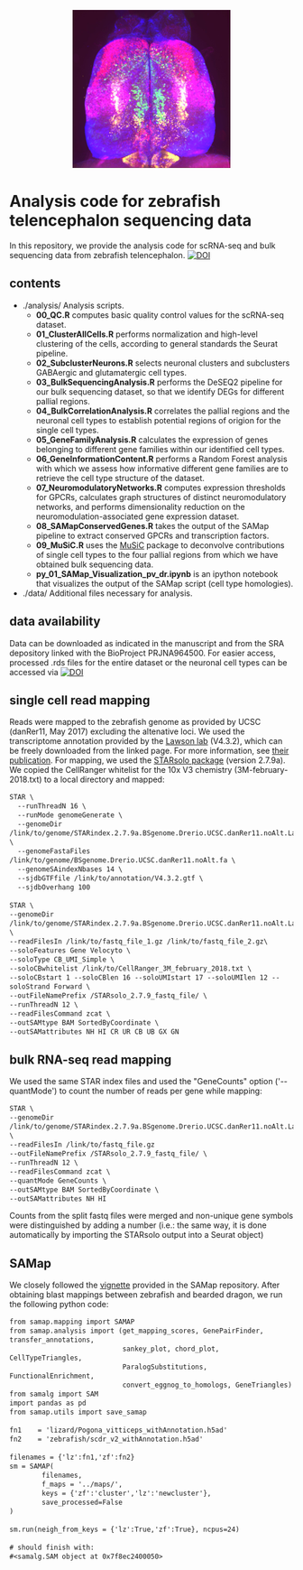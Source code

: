 <p align="center">
<img src="./Data/ColorfulTelencephalon_smoothed.jpg" width="280" height="280">
</p>

# Analysis code for zebrafish telencephalon sequencing data
In this repository, we provide the analysis code for scRNA-seq and bulk sequencing data from zebrafish telencephalon.
[![DOI](https://zenodo.org/badge/675645065.svg)](https://zenodo.org/doi/10.5281/zenodo.10209647)

## contents
- ./analysis/
  Analysis scripts.
  - **00_QC.R** computes basic quality control values for the scRNA-seq dataset.
  - **01_ClusterAllCells.R** performs normalization and high-level clustering of the cells, according to general standards the Seurat pipeline.
  - **02_SubclusterNeurons.R** selects neuronal clusters and subclusters GABAergic and glutamatergic cell types.
  - **03_BulkSequencingAnalysis.R** performs the DeSEQ2 pipeline for our bulk sequencing dataset, so that we identify DEGs for different pallial regions.
  - **04_BulkCorrelationAnalysis.R** correlates the pallial regions and the neuronal cell types to establish potential regions of origion for the single cell types.
  - **05_GeneFamilyAnalysis.R** calculates the expression of genes belonging to different gene families within our identified cell types.
  - **06_GeneInformationContent.R** performs a Random Forest analysis with which we assess how informative different gene families are to retrieve the cell type structure of the dataset.
  - **07_NeuromodulatoryNetworks.R** computes expression thresholds for GPCRs, calculates graph structures of distinct neuromodulatory networks, and performs dimensionality reduction on the neuromodulation-associated gene expression dataset.
  - **08_SAMapConservedGenes.R** takes the output of the SAMap pipeline to extract conserved GPCRs and transcription factors.
  - **09_MuSiC.R** uses the [MuSiC](https://xuranw.github.io/MuSiC/articles/MuSiC.html) package to deconvolve contributions of single cell types to the four pallial regions from which we have obtained bulk sequencing data.
  - **py_01_SAMap_Visualization_pv_dr.ipynb** is an ipython notebook that visualizes the output of the SAMap script (cell type homologies). 
- ./data/
  Additional files necessary for analysis.

## data availability
  Data can be downloaded as indicated in the manuscript and from the SRA depository linked with the BioProject PRJNA964500.
  For easier access, processed .rds files for the entire dataset or the neuronal cell types can be accessed via [![DOI](https://zenodo.org/badge/DOI/10.5281/zenodo.10210550.svg)](https://doi.org/10.5281/zenodo.10210550)

## single cell read mapping
Reads were mapped to the zebrafish genome as provided by UCSC (danRer11, May 2017) excluding the altenative loci. We used the 
transcriptome annotation provided by the [Lawson lab](https://www.umassmed.edu/lawson-lab/reagents/zebrafish-transcriptome/) (V4.3.2), 
which can be freely downloaded from the linked page. For more information, see [their publication](https://elifesciences.org/articles/55792). 
For mapping, we used the [STARsolo package](https://github.com/alexdobin/STAR/blob/master/docs/STARsolo.md) (version 2.7.9a). We copied 
the CellRanger whitelist for the 10x V3 chemistry (3M-february-2018.txt) to a local directory and mapped:

```
STAR \
  --runThreadN 16 \
  --runMode genomeGenerate \
  --genomeDir /link/to/genome/STARindex.2.7.9a.BSgenome.Drerio.UCSC.danRer11.noAlt.Lawson4.3.2.sjdb100 \
  --genomeFastaFiles /link/to/genome/BSgenome.Drerio.UCSC.danRer11.noAlt.fa \
  --genomeSAindexNbases 14 \
  --sjdbGTFfile /link/to/annotation/V4.3.2.gtf \
  --sjdbOverhang 100

STAR \
--genomeDir /link/to/genome/STARindex.2.7.9a.BSgenome.Drerio.UCSC.danRer11.noAlt.Lawsone4.3.2.sjdb100/ \
--readFilesIn /link/to/fastq_file_1.gz /link/to/fastq_file_2.gz\
--soloFeatures Gene Velocyto \
--soloType CB_UMI_Simple \
--soloCBwhitelist /link/to/CellRanger_3M_february_2018.txt \
--soloCBstart 1 --soloCBlen 16 --soloUMIstart 17 --soloUMIlen 12 --soloStrand Forward \
--outFileNamePrefix /STARsolo_2.7.9_fastq_file/ \
--runThreadN 12 \
--readFilesCommand zcat \
--outSAMtype BAM SortedByCoordinate \
--outSAMattributes NH HI CR UR CB UB GX GN
```

## bulk RNA-seq read mapping
We used the same STAR index files and used the "GeneCounts" option ('--quantMode') to count the number of reads per gene while mapping: 

```
STAR \
--genomeDir /link/to/genome/STARindex.2.7.9a.BSgenome.Drerio.UCSC.danRer11.noAlt.Lawsone4.3.2.sjdb100/ \
--readFilesIn /link/to/fastq_file.gz
--outFileNamePrefix /STARsolo_2.7.9_fastq_file/ \
--runThreadN 12 \
--readFilesCommand zcat \
--quantMode GeneCounts \
--outSAMtype BAM SortedByCoordinate \
--outSAMattributes NH HI
```

Counts from the split fastq files were merged and non-unique gene symbols were distinguished by adding a number (i.e.: the same way, it is done automatically by importing the STARsolo output into a Seurat object)

## SAMap
We closely followed the [vignette](https://github.com/atarashansky/SAMap/blob/main/SAMap_vignette.ipynb) provided in the SAMap repository.
After obtaining blast mappings between zebrafish and bearded dragon, we run the following python code:
```
from samap.mapping import SAMAP
from samap.analysis import (get_mapping_scores, GenePairFinder, transfer_annotations,
                            sankey_plot, chord_plot, CellTypeTriangles,
                            ParalogSubstitutions, FunctionalEnrichment,
                            convert_eggnog_to_homologs, GeneTriangles)
from samalg import SAM
import pandas as pd    
from samap.utils import save_samap   

fn1    = 'lizard/Pogona_vitticeps_withAnnotation.h5ad'
fn2    = 'zebrafish/scdr_v2_withAnnotation.h5ad'

filenames = {'lz':fn1,'zf':fn2}   
sm = SAMAP(
        filenames,
        f_maps = '../maps/',
        keys = {'zf':'cluster','lz':'newcluster'},
        save_processed=False
)

sm.run(neigh_from_keys = {'lz':True,'zf':True}, ncpus=24)

# should finish with:
#<samalg.SAM object at 0x7f8ec2400050>
```

